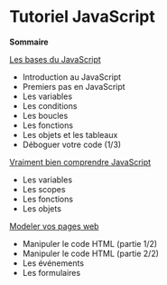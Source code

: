# Tutoriel JavaScript

**Sommaire**

[Les bases du JavaScript](diapos/lesBasesDeJavaScript.md)
- Introduction au JavaScript
- Premiers pas en JavaScript
- Les variables
- Les conditions
- Les boucles
- Les fonctions
- Les objets et les tableaux
- Déboguer votre code (1/3)

[Vraiment bien comprendre JavaScript](diapos/vraimentBienComprendreJavaScript.md)
- Les variables
- Les scopes
- Les fonctions
- Les objets

[Modeler vos pages web](diapos/modelerVosPagesWeb.md)
- Manipuler le code HTML (partie 1/2)
- Manipuler le code HTML (partie 2/2)
- Les événements
- Les formulaires
